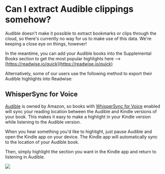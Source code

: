 # Can I extract Audible clippings somehow?

Audible doesn't make it possible to extract bookmarks or clips through the cloud, so there's currently no way for us to make use of this data. We're keeping a close eye on things, however!

In the meantime, you can add your Audible books into the Supplemental Books section to get the most popular highlights here --> [https://readwise.io/quick](https://readwise.io/quick)

Alternatively, some of our users use the following method to export their Audible highlights into Readwise:

## WhisperSync for Voice

[Audible](https://www.audible.com/) is owned by Amazon, so books with [WhisperSync for Voice](https://www.amazon.com/Whispersync-for-Voice/b?ie=UTF8\&node=12527156011) enabled will sync your reading location between the Audible and Kindle versions of your book. This makes it easy to make a highlight in your Kindle version while listening to the Audible version.

When you hear something you'd like to highlight, just pause Audible and open the Kindle app on your device. The Kindle app will automatically sync to the location of your Audible book.

Then, simply highlight the section you want in the Kindle app and return to listening in Audible.

![](https://d33v4339jhl8k0.cloudfront.net/docs/assets/5eb8cc86042863474d1a75fd/images/5fab3a5c46e0fb0017fcaaef/file-Msdvof81Bq.jpg)
